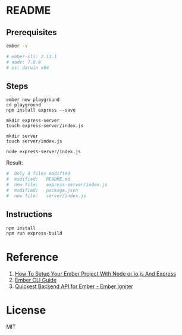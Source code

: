 # README

## Prerequisites

```bash
ember -v

# ember-cli: 2.11.1
# node: 7.8.0
# os: darwin x64
```

## Steps

```
ember new playground
cd playground
npm install express --save

mkdir express-server
touch express-server/index.js

mkdir server
touch server/index.js

node express-server/index.js
```

Result:

```bash
#  Only 4 files modified
#  modified:   README.md
#  new file:   express-server/index.js
#  modified:   package.json
#  new file:   server/index.js

````

## Instructions

```bash
npm install
npm run express-build
```


# Reference
1. [How To Setup Your Ember Project With Node or io.js And Express](http://www.programwitherik.com/setup-your-ember-project-with-node/)
2. [Ember CLI Guide](https://ember-cli.com/user-guide/)
3. [Quickest Backend API for Ember - Ember Igniter](https://emberigniter.com/quickest-backend-api-for-ember/)

# License
MIT
